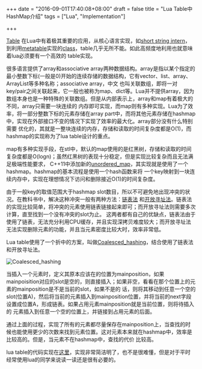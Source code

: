 +++
date = "2016-09-01T17:40:08+08:00"
draft = false
title = "Lua Table中HashMap介绍"
tags = ["Lua", "Implementation"] 

+++

[Table](https://www.lua.org/pil/2.5.html) 在Lua中有着极其重要的应用，从核心语言实现，如[short string intern](https://en.wikipedia.org/wiki/String_interning)，
到利用[metatable](https://www.lua.org/pil/13.html)实现的[class](lua-users.org/wiki/LuaClassesWithMetatable)，table几乎无所不能。如此高频度地利用也就意味着lua必须要有一个高效的
table实现。

很多语言提供了array和associative array两种数据结构。array是指以某个指定的最小整数下标(一般是0)开始的连续存储的数据结构，它有vector、list、array、ArrayList等多种名称；associative array，中文
也叫关联数组，即将一对key/pair之间关联起来，它一般也被称为map、dict等。Lua并不提供array，因为数组本身也是一种特殊的关联数组。但是从内部表示上，array和map有着极大的不同，array只需要一块连续的
内存即可实现，而map则有多种实现。Lua为了效率，将一部分整数下标的元素存储在array part中，而将其他元素存储在hashmap中，实现在外部接口不变的情况下实现了效率的最大化。array部分没有什么特别需要
优化的，其就是一整块连续的内存，存储和读取的时间复杂度都是O(1)，而hashmap的实现称为了lua table设计的重点。

map有多种实现手段，在stl中，默认的map使用的是红黑树，存储和读取的时间复杂度都是O(logn)；虽然红黑树的表现十分稳定，但是实现比较复杂而且无法满足极端性能要求，
C++11中添加新的[unordered_map](http://en.cppreference.com/w/cpp/container/unordered_map)，其实现就是使用了一个hashmap。hashmap的基本流程是使用一个hash函数来将
一个key映射到一块连续内存中，实现在理想情况下访问和删除接近O(1)的时间复杂度。

由于一般key的取值范围大于hashmap slot数目，所以不可避免地出现冲突的状况。在教科书中，解决这种冲突一般有两种方法：[链表法](https://en.wikipedia.org/wiki/Hash_table#Separate_chaining)
和[开放寻址法](https://en.wikipedia.org/wiki/Open_addressing)。链表法的实现比较简单，将冲突的元素使用链表链接起来即可；而开放寻址法则需要多次计算，直至找到一个没有冲突的slot为止。
这两者都有自己的优缺点，链表法由于使用了链表，无法充分利用CPU缓存，并且实现深拷贝难度较大；而开放寻址法无法实现删除元素的功能，并且当元素密度比较大时，效率非常低。

Lua table使用了一个折中的方案，叫做[Coalesced_hashing](https://en.wikipedia.org/wiki/Coalesced_hashing)，结合使用了链表法和开放寻址法。

![Coalesced_hashing](https://upload.wikimedia.org/wikipedia/en/4/4c/CoalescedHash.jpg)

当插入一个元素时，定义其原本应该在的位置为mainposition，如果mainpoisition对应的slot是空的，则直接插入；如果非空，看看在那个位置上的元素的mainposition是不是当前的slot，如果不是的
话，则将其移动到任意一个空的slot(位置A)，然后将当前的元素插入到mainposition位置，并将当前的next字段设置成位置A，形成链表。如果占用元素mainposition就是当前位置，则将待插入的
元素插入到任意一个空的位置上，并链接到占用元素的后面。

通过上面的过程，实现了所有的元素都尽量保存在mainposition上，当查找的时候也能使用更少的次数来找到元素位置。这对元素本来就在hashmap中，效率是比较高的。但是，当元素不在hashmap中，查找的代价
比较高。

lua table的代码实现在[这里](https://www.lua.org/source/5.3/ltable.c.html)，实现非常简洁明了，也不是很难懂，但是对于平时经常使用lua的同学来说读一读还是很有必要的。